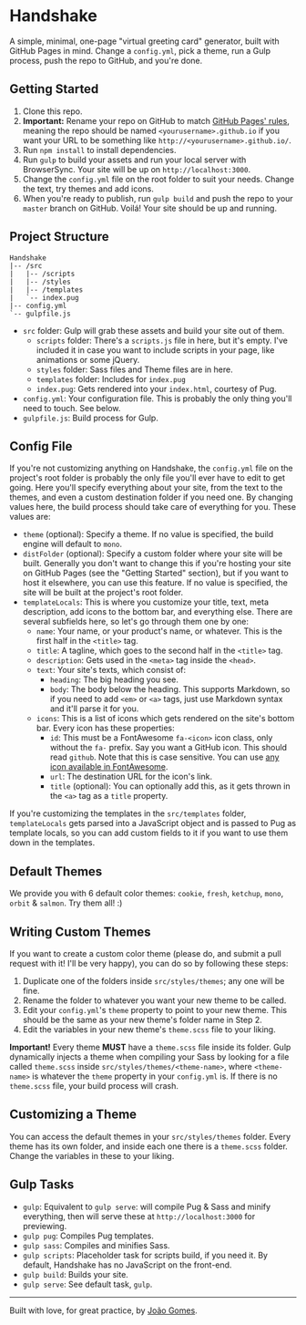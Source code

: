 # Handshake

A simple, minimal, one-page "virtual greeting card" generator, built with GitHub Pages in mind. Change a `config.yml`, pick a theme, run a Gulp process, push the repo to GitHub, and you're done.

## Getting Started

1. Clone this repo.
2. **Important:** Rename your repo on GitHub to match [GitHub Pages' rules](https://pages.github.com/), meaning the repo should be named `<yourusername>.github.io` if you want your URL to be something like `http://<yourusername>.github.io/`.
3. Run `npm install` to install dependencies.
4. Run `gulp` to build your assets and run your local server with BrowserSync. Your site will be up on `http://localhost:3000`.
5. Change the `config.yml` file on the root folder to suit your needs. Change the text, try themes and add icons.
6. When you're ready to publish, run `gulp build` and push the repo to your `master` branch on GitHub. Voilá! Your site should be up and running.

## Project Structure

```
Handshake
|-- /src
|   |-- /scripts
|   |-- /styles
|   |-- /templates
|   `-- index.pug
|-- config.yml
`-- gulpfile.js
```

* `src` folder: Gulp will grab these assets and build your site out of them.
  - `scripts` folder: There's a `scripts.js` file in here, but it's empty. I've included it in case you want to include scripts in your page, like animations or some jQuery.
  - `styles` folder: Sass files and Theme files are in here.
  - `templates` folder: Includes for `index.pug`
  - `index.pug`: Gets rendered into your `index.html`, courtesy of Pug.
* `config.yml`: Your configuration file. This is probably the only thing you'll need to touch. See below.
* `gulpfile.js`: Build process for Gulp.

## Config File

If you're not customizing anything on Handshake, the `config.yml` file on the project's root folder is probably the only file you'll ever have to edit to get going. Here you'll specify everything about your site, from the text to the themes, and even a custom destination folder if you need one. By changing values here, the build process should take care of everything for you. These values are:

* `theme` (optional): Specify a theme. If no value is specified, the build engine will default to `mono`.
* `distFolder` (optional): Specify a custom folder where your site will be built. Generally you don't want to change this if you're hosting your site on GitHub Pages (see the "Getting Started" section), but if you want to host it elsewhere, you can use this feature. If no value is specified, the site will be built at the project's root folder.
* `templateLocals`: This is where you customize your title, text, meta description, add icons to the bottom bar, and everything else. There are several subfields here, so let's go through them one by one:
  - `name`: Your name, or your product's name, or whatever. This is the first half in the `<title>` tag.
  - `title`: A tagline, which goes to the second half in the `<title>` tag.
  - `description`: Gets used in the `<meta>` tag inside the `<head>`.
  - `text`: Your site's texts, which consist of:
    - `heading`: The big heading you see.
    - `body`: The body below the heading. This supports Markdown, so if you need to add `<em>` or `<a>` tags, just use Markdown syntax and it'll parse it for you.
  - `icons`: This is a list of icons which gets rendered on the site's bottom bar. Every icon has these properties:
    - `id`: This must be a FontAwesome `fa-<icon>` icon class, only without the `fa-` prefix. Say you want a GitHub icon. This should read `github`. Note that this is case sensitive. You can use [any icon available in FontAwesome](http://fontawesome.io/icons/).
    - `url`: The destination URL for the icon's link.
    - `title` (optional): You can optionally add this, as it gets thrown in the `<a>` tag as a `title` property.

If you're customizing the templates in the `src/templates` folder, `templateLocals` gets parsed into a JavaScript object and is passed to Pug as template locals, so you can add custom fields to it if you want to use them down in the templates.

## Default Themes

We provide you with 6 default color themes: `cookie`, `fresh`, `ketchup`, `mono`, `orbit` & `salmon`. Try them all! :)

## Writing Custom Themes

If you want to create a custom color theme (please do, and submit a pull request with it! I'll be very happy), you can do so by following these steps:

1. Duplicate one of the folders inside `src/styles/themes`; any one will be fine.
2. Rename the folder to whatever you want your new theme to be called.
3. Edit your `config.yml`'s `theme` property to point to your new theme. This should be the same as your new theme's folder name in Step 2.
4. Edit the variables in your new theme's `theme.scss` file to your liking.

**Important!** Every theme **MUST** have a `theme.scss` file inside its folder. Gulp dynamically injects a theme when compiling your Sass by looking for a file called `theme.scss` inside `src/styles/themes/<theme-name>`, where `<theme-name>` is whatever the `theme` property in your `config.yml` is. If there is no `theme.scss` file, your build process will crash.

## Customizing a Theme

You can access the default themes in your `src/styles/themes` folder. Every theme has its own folder, and inside each one there is a `theme.scss` folder. Change the variables in these to your liking.

## Gulp Tasks

* `gulp`: Equivalent to `gulp serve`: will compile Pug & Sass and minify everything, then will serve these at `http://localhost:3000` for previewing.
* `gulp pug`: Compiles Pug templates.
* `gulp sass`: Compiles and minifies Sass.
* `gulp scripts`: Placeholder task for scripts build, if you need it. By default, Handshake has no JavaScript on the front-end.
* `gulp build`: Builds your site.
* `gulp serve`: See default task, `gulp`.

---
Built with love, for great practice, by [João Gomes](http://www.twitter.com/joaobelve).
